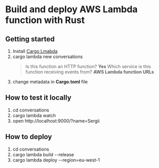 # Build and deploy AWS Lambda function with Rust

## Getting started

1. Install [Cargo Lmabda](https://www.cargo-lambda.info/guide/getting-started.html)
2. cargo lambda new conversations
   > Is this function an HTTP function? **Yes**
   > Which service is this function receiving events from? **AWS Lambda function URLs**
3. change metadata in **Cargo.toml** file

## How to test it locally

1. cd conversations
2. cargo lambda watch
3. open http://localhost:9000/?name=Sergii

## How to deploy

1. cd conversations
2. cargo lambda build --release
3. cargo lambda deploy --region=eu-west-1
